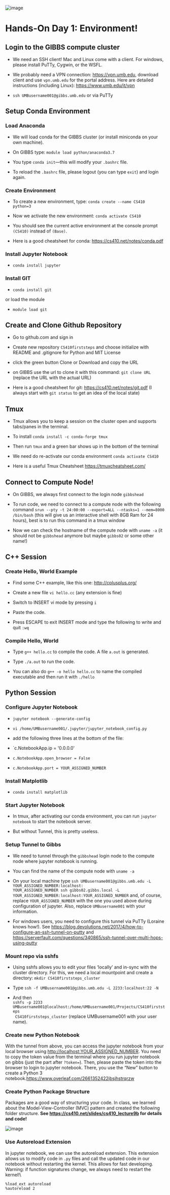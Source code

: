 ![image](../gfx/logo_w.png)

Hands-On Day 1: Environment! 
=============================

Login to the GIBBS compute cluster
----------------------------------

-   We need an SSH client! Mac and Linux come with a client. For
    windows, please install PuTTy, Cygwin, or the WSFL.

-   We probably need a VPN connection: <https://vpn.umb.edu>, download
    client and use `vpn.umb.edu` for the portal address. Here are
    detailed instructions (including Linux):
    <https://www.umb.edu/it/vpn>

-   `ssh UMBusername001@gibbs.umb.edu` or via PuTTy

Setup Conda Environment
-----------------------

### Load Anaconda

-   We will load conda for the GIBBS cluster (or install miniconda on
    your own machine).

-   On GIBBS type: `module load python/anaconda3.7`

-   You type `conda init`—this will modify your `.bashrc` file.

-   To reload the `.bashrc` file, please logout (you can type `exit`)
    and login again.

### Create Environment

-   To create a new environment, type:
    `conda create --name CS410 python=3`

-   Now we activate the new environment: `conda activate CS410`

-   You should see the current active environment at the console prompt
    `(CS410)` instead of `(Base)`.

-   Here is a good cheatsheet for conda:
    <https://cs410.net/notes/conda.pdf>

### Install Jupyter Notebook

-   `conda install jupyter`

### Install GIT 

-   `conda install git`

or load the module

-   `module load git`

Create and Clone Github Repository
----------------------------------

-   Go to github.com and sign in

-   Create new repository `CS410firststeps` and choose initialize with
    README and .gitignore for Python and MIT License

-   click the green button Clone or Download and copy the URL

-   on GIBBS use the url to clone it with this command: `git clone URL`
    (replace the URL with the actual URL)

-   Here is a good cheatsheet for git: <https://cs410.net/notes/git.pdf>
    (I always start with `git status` to get an idea of the local state)

Tmux 
----

-   Tmux allows you to keep a session on the cluster open and supports
    tabs/panes in the terminal.

-   To install `conda install -c conda-forge tmux` 

-   Then run `tmux` and a green bar shows up in the bottom of the
    terminal

-   We need do re-activate our conda environment `conda activate CS410`

-   Here is a useful Tmux Cheatsheet <https://tmuxcheatsheet.com/>

Connect to Compute Node! 
------------------------

-   On GIBBS, we always first connect to the login node `gibbshead`

-   To run code, we need to connect to a compute node with the following
    command
    `srun --pty -t 24:00:00 --export=ALL --ntasks=1 --mem=8000 /bin/bash`
    (this will give us an interactive shell with 8GB Ram for 24 hours), best is to run this command in a tmux window

-   Now we can check the hostname of the compute node with `uname -a`
    (it should not be `gibbshead` anymore but maybe `gibbs02` or some
    other name!)

C++ Session 
-----------

### Create Hello, World Example 

-   Find some C++ example, like this one: <http://cplusplus.org/>

-   Create a new file `vi hello.cc` (any extension is fine)

-   Switch to INSERT vi mode by pressing `i`

-   Paste the code.

-   Press ESCAPE to exit INSERT mode and type the following to write and
    quit `:wq`

### Compile Hello, World 

-   Type `g++ hello.cc` to compile the code. A file `a.out` is
    generated.

-   Type `./a.out` to run the code.

-   You can also do `g++ -o hello hello.cc` to name the compiled
    executable and then run it with `./hello`

Python Session 
--------------

### Configure Jupyter Notebook 

-   `jupyter notebook --generate-config`

-   `vi /home/UMBusername001/.jupyter/jupyter_notebook_config.py`

-   add the following three lines at the bottom of the file:

-   `c.NotebookApp.ip = '0.0.0.0'

-   `c.NotebookApp.open_browser = False`

-   `c.NotebookApp.port = YOUR_ASSIGNED_NUMBER`

### Install Matplotlib 

-   `conda install matplotlib`

### Start Jupyter Notebook 

-   In tmux, after activating our conda environment, you can run
    `jupyter notebook` to start the notebook server.

-   But without Tunnel, this is pretty useless.

### Setup Tunnel to Gibbs 

-   We need to tunnel through the `gibbshead` login node to the compute
    node where jupyter notebook is running.

-   You can find the name of the compute node with `uname -a`

-   On your local machine type
    `ssh UMBusername001@gibbs.umb.edu -L YOUR_ASSIGNED_NUMBER:localhost:`\
    `YOUR_ASSIGNED_NUMBER ssh gibbs02.gibbs.local -L YOUR_ASSIGNED_NUMBER:localhost:YOUR_ASSIGNED_NUMBER`
    and, of course, replace `YOUR_ASSIGNED_NUMBER` with the one you used
    above during configuration of jupyter. Also, replace
    `UMBusername001` with your information.

-   For windows users, you need to configure this tunnel via PuTTy
    (Loraine knows how!). See
    <https://blog.devolutions.net/2017/4/how-to-configure-an-ssh-tunnel-on-putty>
    and
    <https://serverfault.com/questions/340865/ssh-tunnel-over-multi-hops-using-putty>

### Mount repo via sshfs

-   Using sshfs allows you to edit your files ‘locally’ and in-sync with
    the cluster directory. For this, we need a local mountpoint and
    create a directory: `mkdir CS410firststeps_cluster`

-   Type `ssh -f UMBusername001@gibbs.umb.edu -L 2233:localhost:22 -N`

-   And then\
    `sshfs -p 2233 UMBusername001@localhost:/home/UMBusername001/Projects/CS410firststeps`\
    ` CS410firststeps_cluster` (replace UMBusername001 with your user
    name).

### Create new Python Notebook 

With the tunnel from above, you can access the jupyter notebook from
your local browser using
[http://localhost:YOUR\_ASSIGNED\_NUMBER](http://localhost:YOUR_ASSIGNED_NUMBER).
You need to copy the token value from the terminal where you run jupyter
notebook on gibbs (just the part after `?token=`). Then, please paste
the token into the browser to login to jupyter notebook. There, you use
the “New” button to create a Python 3
notebook.https://www.overleaf.com/2661352422jbsjhstrqrzw

### Create Python Package Structure 

Packages are a good way of structuring your code. In class, we learned
about the Model-View-Controller (MVC) pattern and created the following
folder structure. **See <https://cs410.net/slides/cs410_lecture9b> for
details and code!**

![image](../gfx/packagestructure.png)

### Use Autoreload Extension 

In jupyter notebook, we can use the autoreload extension. This extension
allows us to modify code in `.py` files and call the updated code in our
notebook without restarting the kernel. This allows for fast developing.
Warning: if function signatures change, we always need to restart the
kernel!\

`%load_ext autoreload`\
`%autoreload 2`
